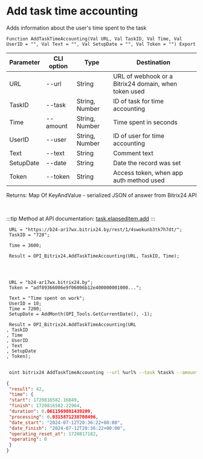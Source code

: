 ﻿---
sidebar_position: 1
---

# Add task time accounting
 Adds information about the user's time spent to the task



`Function AddTaskTimeAccounting(Val URL, Val TaskID, Val Time, Val UserID = "", Val Text = "", Val SetupDate = "", Val Token = "") Export`

 | Parameter | CLI option | Type | Destination |
 |-|-|-|-|
 | URL | --url | String | URL of webhook or a Bitrix24 domain, when token used |
 | TaskID | --task | String, Number | ID of task for time accounting |
 | Time | --amount | String, Number | Time spent in seconds |
 | UserID | --user | String, Number | ID of user for time accounting |
 | Text | --text | String | Comment text |
 | SetupDate | --date | String | Date the record was set |
 | Token | --token | String | Access token, when app auth method used |

 
 Returns: Map Of KeyAndValue - serialized JSON of answer from Bitrix24 API

<br/>

:::tip
Method at API documentation: [task.elapseditem.add](https://dev.1c-bitrix.ru/rest_help/tasks/task/elapseditem/add.php)
:::
<br/>


```bsl title="Code example"
 URL = "https://b24-ar17wx.bitrix24.by/rest/1/4swokunb3tk7h7dt/";
 TaskID = "728";
 
 Time = 3600;
 
 Result = OPI_Bitrix24.AddTaskTimeAccounting(URL, TaskID, Time);
 
 
 
 
 URL = "b24-ar17wx.bitrix24.by";
 Token = "adf89366006e9f06006b12e400000001000...";
 
 Text = "Time spent on work";
 UserID = 10;
 Time = 7200;
 SetupDate = AddMonth(OPI_Tools.GetCurrentDate(), -1);
 
 Result = OPI_Bitrix24.AddTaskTimeAccounting(URL
, TaskID
, Time
, UserID
, Text
, SetupDate
, Token);
```
	


```sh title="CLI command example"
 
 oint bitrix24 AddTaskTimeAccounting --url %url% --task %task% --amount %amount% --user %user% --text %text% --date %date% --token %token%

```

```json title="Result"
{
 "result": 42,
 "time": {
 "start": 1720816582.16849,
 "finish": 1720816582.22964,
 "duration": 0.0611569881439209,
 "processing": 0.0315871238708496,
 "date_start": "2024-07-12T20:36:22+00:00",
 "date_finish": "2024-07-12T20:36:22+00:00",
 "operating_reset_at": 1720817182,
 "operating": 0
 }
}
```
